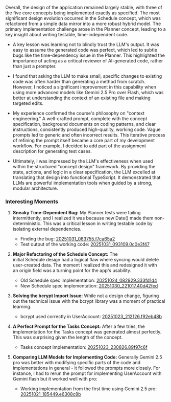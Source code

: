 
Overall, the design of the application remained largely stable, with three of the five core concepts being implemented exactly as specified. The most significant design evolution occurred in the Schedule concept, which was refactored from a simple data mirror into a more robust hybrid model. The primary implementation challenge arose in the Planner concept, leading to a key insight about writing testable, time-independent code.

- A key lesson was learning not to blindly trust the LLM's output. It was easy to assume the generated code was perfect, which led to subtle bugs like the time-dependency issue in the Planner. This highlighted the importance of acting as a critical reviewer of AI-generated code, rather than just a prompter.

- I found that asking the LLM to make small, specific changes to existing code was often harder than generating a method from scratch. However, I noticed a significant improvement in this capability when using more advanced models like Gemini 2.5 Pro over Flash, which was better at understanding the context of an existing file and making targeted edits.

- My experience confirmed the course's philosophy on "context engineering." A well-crafted prompt, complete with the concept specification, background documents on coding patterns, and clear instructions, consistently produced high-quality, working code. Vague prompts led to generic and often incorrect results. This iterative process of refining the prompt itself became a core part of my development workflow. For example, I decided to add part of the assignment description for generating test cases.

- Ultimately, I was impressed by the LLM's effectiveness when used within the structured "concept design" framework. By providing the state, actions, and logic in a clear specification, the LLM excelled at translating that design into functional TypeScript. It demonstrated that LLMs are powerful implementation tools when guided by a strong, modular architecture.

### Interesting Moments

1. **Sneaky Time-Dependent Bug:** My Planner tests were failing intermittently, and I realized it was because new Date() made them non-deterministic. This was a critical lesson in writing testable code by isolating external dependencies.
    
    - Finding the bug: [20251031_083755.f7ca65a2](../../context/design/concepts/Planner/testing.md/20251031_083755.f7ca65a2.md)
    - Test output of the working code: [20251031_093109.0c0e3f47](../../context/design/concepts/Planner/testing_results.md/20251031_093109.0c0e3f47.md)
        
2. **Major Refactoring of the Schedule Concept:** The initial Schedule design had a logical flaw where syncing would delete user-created data. The moment I realized this and redesigned it with an origin field was a turning point for the app's usability.
    
    - Old Schedule spec implementation: [20251024_082929.333fd1d4](../../context/design/concepts/Schedule/implementation.md/20251024_082929.333fd1d4.md)
    - New Schedule spec implementation: [20251030_221017.40d42fed](../../context/design/concepts/Schedule/implementation.md/20251030_221017.40d42fed.md)
        
3. **Solving the bcrypt Import Issue:** While not a design change, figuring out the technical issue with the bcrypt library was a moment of practical learning.
    
    - bcrypt used correctly in UserAccount: [20251023_212126.f92eb48b](../../context/design/concepts/UserAccount/implementation.md/20251023_212126.f92eb48b.md)
        
4. **A Perfect Prompt for the Tasks Concept:** After a few tries, the implementation for the Tasks concept was generated almost perfectly. This was surprising given the length of the concept.
    
    - Tasks concept implementation: [20251023_230826.89f97c6f](../../context/design/concepts/Tasks/implementation.md/20251023_230826.89f97c6f.md)
        
5. **Comparing LLM Models for Implementing Code:** Generally Gemini 2.5 pro was better with modifying specific parts of the code and implementations in general - it followed the prompts more closely. For instance, I had to rerun the prompt for implementing UserAccount with Gemini flash but it worked well with pro:
    
    - Working implementation from the first time using Gemini 2.5 pro: [20251021_185449.e6308c8b](../../context/design/concepts/UserAccount/implementation.md/20251021_185449.e6308c8b.md)